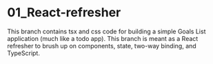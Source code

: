 # 01_React-refresher

This branch contains tsx and css code for building a simple Goals List application (much like a todo app). This branch is meant as a React refresher to brush up on components, state, two-way binding, and TypeScript.
